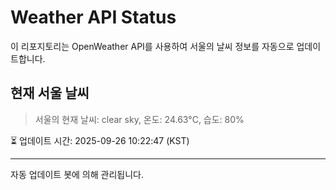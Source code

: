 
# Weather API Status

이 리포지토리는 OpenWeather API를 사용하여 서울의 날씨 정보를 자동으로 업데이트합니다.

## 현재 서울 날씨
> 서울의 현재 날씨: clear sky, 온도: 24.63°C, 습도: 80%

⏳ 업데이트 시간: 2025-09-26 10:22:47 (KST)

---
자동 업데이트 봇에 의해 관리됩니다.

